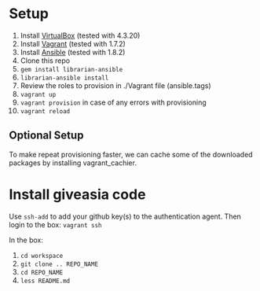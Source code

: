 Setup
=====
1. Install [VirtualBox](https://www.virtualbox.org/) (tested with 4.3.20)
1. Install [Vagrant](https://www.vagrantup.com/) (tested with 1.7.2)
1. Install [Ansible](http://www.ansible.com/home) (tested with 1.8.2)
1. Clone this repo
1. `gem install librarian-ansible`
1. `librarian-ansible install`
1. Review the roles to provision in ./Vagrant file (ansible.tags)
1. `vagrant up`
1. `vagrant provision` in case of any errors with provisioning
1. `vagrant reload`

Optional Setup
--------------
To make repeat provisioning faster, we can cache some of the downloaded packages by installing vagrant_cachier.

Install giveasia code
=====================
Use `ssh-add` to add your github key(s) to the authentication agent.
Then login to the box: `vagrant ssh`

In the box:

1. `cd workspace`
1. `git clone .. REPO_NAME`
1. `cd REPO_NAME`
1. `less README.md`
